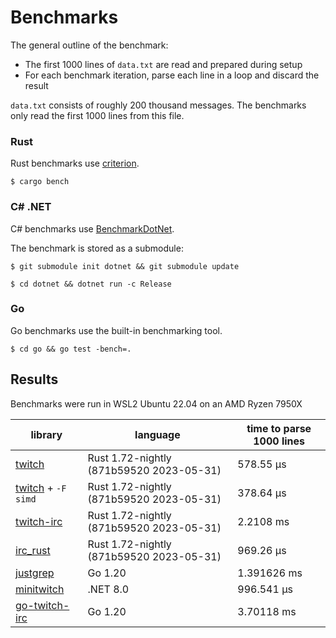 # Benchmarks

The general outline of the benchmark:
- The first 1000 lines of `data.txt` are read and prepared during setup
- For each benchmark iteration, parse each line in a loop and discard the result

`data.txt` consists of roughly 200 thousand messages. The benchmarks only read the first 1000 lines from this file.

### Rust

Rust benchmarks use [criterion](https://github.com/bheisler/criterion.rs).

```
$ cargo bench
```

### C# .NET

C# benchmarks use [BenchmarkDotNet](https://github.com/dotnet/BenchmarkDotNet).

The benchmark is stored as a submodule:

```
$ git submodule init dotnet && git submodule update
```

```
$ cd dotnet && dotnet run -c Release
```

### Go

Go benchmarks use the built-in benchmarking tool.

```
$ cd go && go test -bench=.
```

## Results

Benchmarks were run in WSL2 Ubuntu 22.04 on an AMD Ryzen 7950X

| library                                                                                                    | language                                 | time to parse 1000 lines |
| ---------------------------------------------------------------------------------------------------------- | ---------------------------------------- | ------------------------ |
| [twitch](https://github.com/jprochazk/twitch-rs/tree/3f04961e70a2a4838af535540bb5cbb7b4319e44)             | Rust 1.72-nightly (871b59520 2023-05-31) | 578.55 µs                |
| [twitch](https://github.com/jprochazk/twitch-rs/tree/3f04961e70a2a4838af535540bb5cbb7b4319e44) + `-F simd` | Rust 1.72-nightly (871b59520 2023-05-31) | 378.64 µs                |
| [twitch-irc](https://github.com/robotty/twitch-irc-rs/tree/v5.0.0)                                         | Rust 1.72-nightly (871b59520 2023-05-31) | 2.2108 ms                |
| [irc_rust](https://github.com/MoBlaa/irc_rust/tree/4ae66fb3176b1d46cec6764f1a76aa6e9673d08b)               | Rust 1.72-nightly (871b59520 2023-05-31) | 969.26 µs                |
| [justgrep](https://github.com/Mm2PL/justgrep/tree/v0.0.6)                                                  | Go 1.20                                  | 1.391626 ms              |
| [minitwitch](https://github.com/Foretack/MiniTwitch/tree/ce17607da83d70e05e2d2cec873d4182abfc03eb)         | .NET 8.0                                 | 996.541 µs               |
| [go-twitch-irc](https://github.com/jprochazk/go-twitch-irc/tree/v4.2.0)                                    | Go 1.20                                  | 3.70118 ms               |
